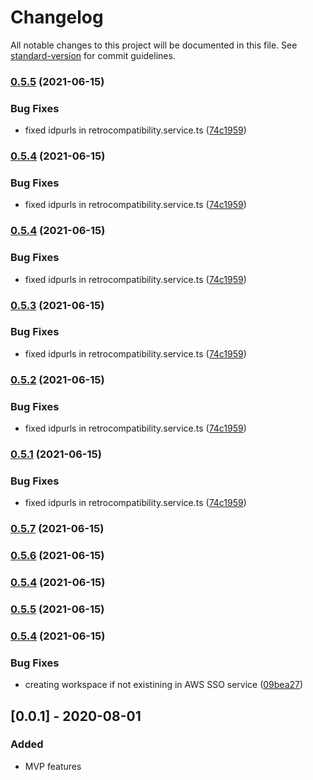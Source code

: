 # Changelog

All notable changes to this project will be documented in this file. See [standard-version](https://github.com/conventional-changelog/standard-version) for commit guidelines.

### [0.5.5](https://github.com/Noovolari/leapp/compare/v0.5.7...v0.5.5) (2021-06-15)


### Bug Fixes

* fixed idpurls in retrocompatibility.service.ts ([74c1959](https://github.com/Noovolari/leapp/commit/74c19594c87103d00866ea2b54a72f3f01ca873c))

### [0.5.4](https://github.com/Noovolari/leapp/compare/v0.5.7...v0.5.4) (2021-06-15)


### Bug Fixes

* fixed idpurls in retrocompatibility.service.ts ([74c1959](https://github.com/Noovolari/leapp/commit/74c19594c87103d00866ea2b54a72f3f01ca873c))

### [0.5.4](https://github.com/Noovolari/leapp/compare/v0.5.7...v0.5.4) (2021-06-15)


### Bug Fixes

* fixed idpurls in retrocompatibility.service.ts ([74c1959](https://github.com/Noovolari/leapp/commit/74c19594c87103d00866ea2b54a72f3f01ca873c))

### [0.5.3](https://github.com/Noovolari/leapp/compare/v0.5.7...v0.5.3) (2021-06-15)


### Bug Fixes

* fixed idpurls in retrocompatibility.service.ts ([74c1959](https://github.com/Noovolari/leapp/commit/74c19594c87103d00866ea2b54a72f3f01ca873c))

### [0.5.2](https://github.com/Noovolari/leapp/compare/v0.5.7...v0.5.2) (2021-06-15)


### Bug Fixes

* fixed idpurls in retrocompatibility.service.ts ([74c1959](https://github.com/Noovolari/leapp/commit/74c19594c87103d00866ea2b54a72f3f01ca873c))

### [0.5.1](https://github.com/Noovolari/leapp/compare/v0.5.7...v0.5.1) (2021-06-15)


### Bug Fixes

* fixed idpurls in retrocompatibility.service.ts ([74c1959](https://github.com/Noovolari/leapp/commit/74c19594c87103d00866ea2b54a72f3f01ca873c))

### [0.5.7](https://github.com/Noovolari/leapp/compare/v0.5.6...v0.5.7) (2021-06-15)

### [0.5.6](https://github.com/Noovolari/leapp/compare/v0.5.5...v0.5.6) (2021-06-15)

### [0.5.4](https://github.com/Noovolari/leapp/compare/v0.5.5...v0.5.4) (2021-06-15)

### [0.5.5](https://github.com/Noovolari/leapp/compare/v0.5.4...v0.5.5) (2021-06-15)

### [0.5.4](https://github.com/Noovolari/leapp/compare/v0.5.1...v0.5.4) (2021-06-15)


### Bug Fixes

* creating workspace if not existining in AWS SSO service ([09bea27](https://github.com/Noovolari/leapp/commit/09bea2762717d9446033e5e932fdb3090b50065c))

## [0.0.1] - 2020-08-01

### Added

- MVP features
